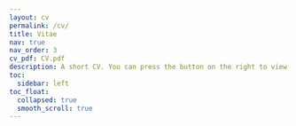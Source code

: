 ```yaml
---
layout: cv
permalink: /cv/
title: Vitae
nav: true
nav_order: 3
cv_pdf: CV.pdf
description: A short CV. You can press the button on the right to view a full one.
toc:
  sidebar: left
toc_float:
  collapsed: true
  smooth_scroll: true
---
```

